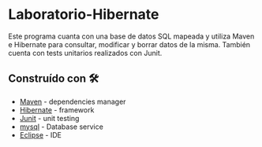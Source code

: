 # Laboratorio-Hibernate

Este programa cuanta con una base de datos SQL mapeada y utiliza Maven e Hibernate para consultar, modificar y borrar datos de la misma.
También cuenta con tests unitarios realizados con Junit.

## Construído con 🛠️

* [Maven](https://maven.apache.org/) - dependencies manager
* [Hibernate](https://hibernate.org/) - framework 
* [Junit](https://junit.org/junit4/) - unit testing 
* [mysql](https://www.mysql.com/products/workbench/) - Database service
* [Eclipse](https://www.eclipse.org/downloads/) - IDE
